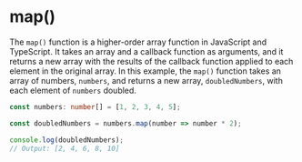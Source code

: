 # map()

The `map()` function is a higher-order array function in JavaScript and TypeScript. It takes an array and a callback function as arguments, and it returns a new array with the results of the callback function applied to each element in the original array. In this example, the `map()` function takes an array of numbers, `numbers`, and returns a new array, `doubledNumbers`, with each element of `numbers` doubled.

```typescript
const numbers: number[] = [1, 2, 3, 4, 5];

const doubledNumbers = numbers.map(number => number * 2);

console.log(doubledNumbers); 
// Output: [2, 4, 6, 8, 10]
```
